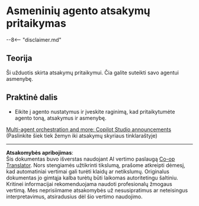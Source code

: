 <!--
CO_OP_TRANSLATOR_METADATA:
{
  "original_hash": "b636111bfbb119a16f9e7a1fd172c22c",
  "translation_date": "2025-10-21T23:45:10+00:00",
  "source_file": "docs/operative-preview/05-agent-responses/README.md",
  "language_code": "lt"
}
-->
# Asmeninių agento atsakymų pritaikymas

--8<-- "disclaimer.md"

## Teorija

Ši užduotis skirta atsakymų pritaikymui. Čia galite suteikti savo agentui asmenybę.

## Praktinė dalis

- Eikite į agento nustatymus ir įveskite raginimą, kad pritaikytumėte agento toną, atsakymus ir asmenybę.

[Multi-agent orchestration and more: Copilot Studio announcements](https://www.microsoft.com/microsoft-copilot/blog/copilot-studio/multi-agent-orchestration-maker-controls-and-more-microsoft-copilot-studio-announcements-at-microsoft-build-2025/#copilot-studio-enhancements)
(Paslinkite šiek tiek žemyn iki atsakymų skyriaus tinklaraštyje)

---

**Atsakomybės apribojimas**:  
Šis dokumentas buvo išverstas naudojant AI vertimo paslaugą [Co-op Translator](https://github.com/Azure/co-op-translator). Nors stengiamės užtikrinti tikslumą, prašome atkreipti dėmesį, kad automatiniai vertimai gali turėti klaidų ar netikslumų. Originalus dokumentas jo gimtąja kalba turėtų būti laikomas autoritetingu šaltiniu. Kritinei informacijai rekomenduojama naudoti profesionalų žmogaus vertimą. Mes neprisiimame atsakomybės už nesusipratimus ar neteisingus interpretavimus, atsiradusius dėl šio vertimo naudojimo.